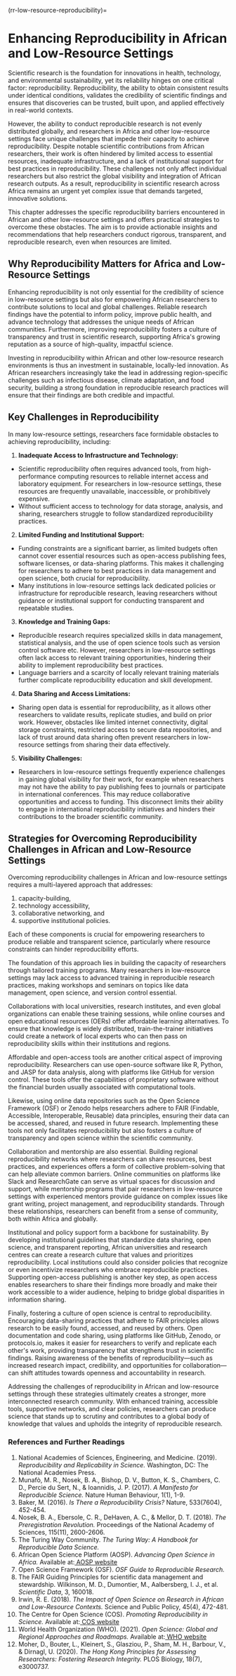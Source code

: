 (rr-low-resource-reproducibility)=
# Enhancing Reproducibility in African and Low-Resource Settings

Scientific research is the foundation for innovations in health, technology, and environmental sustainability, yet its reliability hinges on one critical factor: reproducibility.
Reproducibility, the ability to obtain consistent results under identical conditions, validates the credibility of scientific findings and ensures that discoveries can be trusted, built upon, and applied effectively in real-world contexts. 

However, the ability to conduct reproducible research is not evenly distributed globally, and researchers in Africa and other low-resource settings face unique challenges that impede their capacity to achieve reproducibility.
Despite notable scientific contributions from African researchers, their work is often hindered by limited access to essential resources, inadequate infrastructure, and a lack of institutional support for best practices in reproducibility.
These challenges not only affect individual researchers but also restrict the global visibility and integration of African research outputs.
As a result, reproducibility in scientific research across Africa remains an urgent yet complex issue that demands targeted, innovative solutions.

This chapter addresses the specific reproducibility barriers encountered in African and other low-resource settings and offers practical strategies to overcome these obstacles. 
The aim is to provide actionable insights and recommendations that help researchers conduct rigorous, transparent, and reproducible research, even when resources are limited.


## Why Reproducibility Matters for Africa and Low-Resource Settings

Enhancing reproducibility is not only essential for the credibility of science in low-resource settings but also for empowering African researchers to contribute solutions to local and global challenges.
Reliable research findings have the potential to inform policy, improve public health, and advance technology that addresses the unique needs of African communities.
Furthermore, improving reproducibility fosters a culture of transparency and trust in scientific research, supporting Africa's growing reputation as a source of high-quality, impactful science.

Investing in reproducibility within African and other low-resource research environments is thus an investment in sustainable, locally-led innovation.
As African researchers increasingly take the lead in addressing region-specific challenges such as infectious disease, climate adaptation, and food security, building a strong foundation in reproducible research practices will ensure that their findings are both credible and impactful.


## Key Challenges in Reproducibility

In many low-resource settings, researchers face formidable obstacles to achieving reproducibility, including:

1. **Inadequate Access to Infrastructure and Technology:**
* Scientific reproducibility often requires advanced tools, from high-performance computing resources to reliable internet access and laboratory equipment.
For researchers in low-resource settings, these resources are frequently unavailable, inaccessible, or prohibitively expensive.
* Without sufficient access to technology for data storage, analysis, and sharing, researchers struggle to follow standardized reproducibility practices.
2. **Limited Funding and Institutional Support:**
* Funding constraints are a significant barrier, as limited budgets often cannot cover essential resources such as open-access publishing fees, software licenses, or data-sharing platforms. 
This makes it challenging for researchers to adhere to best practices in data management and open science, both crucial for reproducibility.
* Many institutions in low-resource settings lack dedicated policies or infrastructure for reproducible research, leaving researchers without guidance or institutional support for conducting transparent and repeatable studies.
3. **Knowledge and Training Gaps:**
* Reproducible research requires specialized skills in data management, statistical analysis, and the use of open science tools such as version control software etc. 
However, researchers in low-resource settings often lack access to relevant training opportunities, hindering their ability to implement reproducibility best practices.
* Language barriers and a scarcity of locally relevant training materials further complicate reproducibility education and skill development.
4. **Data Sharing and Access Limitations:**
* Sharing open data is essential for reproducibility, as it allows other researchers to validate results, replicate studies, and build on prior work. 
However, obstacles like limited internet connectivity, digital storage constraints, restricted access to secure data repositories, and lack of trust around data sharing often prevent researchers in low-resource settings from sharing their data effectively.
5. **Visibility Challenges:**
* Researchers in low-resource settings frequently experience challenges in gaining global visibility for their work, for example when researchers may not have the ability to pay publishing fees to journals or participate in international conferences. 
This may reduce collaborative opportunities and access to funding. This disconnect limits their ability to engage in international reproducibility initiatives and hinders their contributions to the broader scientific community.


## Strategies for Overcoming Reproducibility Challenges in African and Low-Resource Settings

Overcoming reproducibility challenges in African and low-resource settings requires a multi-layered approach that addresses:

1. capacity-building,
2. technology accessibility,
3. collaborative networking, and
4. supportive institutional policies.

Each of these components is crucial for empowering researchers to produce reliable and transparent science, particularly where resource constraints can hinder reproducibility efforts.

The foundation of this approach lies in building the capacity of researchers through tailored training programs.
Many researchers in low-resource settings may lack access to advanced training in reproducible research practices, making workshops and seminars on topics like data management, open science, and version control essential.

Collaborations with local universities, research institutes, and even global organizations can enable these training sessions, while online courses and open educational resources (OERs) offer affordable learning alternatives.
To ensure that knowledge is widely distributed, train-the-trainer initiatives could create a network of local experts who can then pass on reproducibility skills within their institutions and regions.

Affordable and open-access tools are another critical aspect of improving reproducibility. Researchers can use open-source software like R, Python, and JASP for data analysis, along with platforms like GitHub for version control. 
These tools offer the capabilities of proprietary software without the financial burden usually associated with computational tools.

Likewise, using online data repositories such as the Open Science Framework (OSF) or Zenodo helps researchers adhere to FAIR (Findable, Accessible, Interoperable, Reusable) data principles, ensuring their data can be accessed, shared, and reused in future research. 
Implementing these tools not only facilitates reproducibility but also fosters a culture of transparency and open science within the scientific community.

Collaboration and mentorship are also essential. 
Building regional reproducibility networks where researchers can share resources, best practices, and experiences offers a form of collective problem-solving that can help alleviate common barriers. Online communities on platforms like Slack and ResearchGate can serve as virtual spaces for discussion and support, while mentorship programs that pair researchers in low-resource settings with experienced mentors provide guidance on complex issues like grant writing, project management, and reproducibility standards. Through these relationships, researchers can benefit from a sense of community, both within Africa and globally.

Institutional and policy support form a backbone for sustainability. By developing institutional guidelines that standardize data sharing, open science, and transparent reporting, African universities and research centres can create a research culture that values and prioritizes reproducibility.
Local institutions could also consider policies that recognize or even incentivize researchers who embrace reproducible practices.
Supporting open-access publishing is another key step, as open access enables researchers to share their findings more broadly and make their work accessible to a wider audience, helping to bridge global disparities in information sharing.

Finally, fostering a culture of open science is central to reproducibility. Encouraging data-sharing practices that adhere to FAIR principles allows research to be easily found, accessed, and reused by others.
Open documentation and code sharing, using platforms like GitHub, Zenodo, or protocols.io, makes it easier for researchers to verify and replicate each other's work, providing transparency that strengthens trust in scientific findings.
Raising awareness of the benefits of reproducibility—such as increased research impact, credibility, and opportunities for collaboration—can shift attitudes towards openness and accountability in research.

Addressing the challenges of reproducibility in African and low-resource settings through these strategies ultimately creates a stronger, more interconnected research community. 
With enhanced training, accessible tools, supportive networks, and clear policies, researchers can produce science that stands up to scrutiny and contributes to a global body of knowledge that values and upholds the integrity of reproducible research.


### References and Further Readings

1. National Academies of Sciences, Engineering, and Medicine. (2019). *Reproducibility and Replicability in Science.* Washington, DC: The National Academies Press.
2. Munafò, M. R., Nosek, B. A., Bishop, D. V., Button, K. S., Chambers, C. D., Percie du Sert, N., & Ioannidis, J. P. (2017). *A Manifesto for Reproducible Science.* Nature Human Behaviour, 1(1), 1-9.
3. Baker, M. (2016). *Is There a Reproducibility Crisis?* Nature, 533(7604), 452-454.
4. Nosek, B. A., Ebersole, C. R., DeHaven, A. C., & Mellor, D. T. (2018). *The Preregistration Revolution.* Proceedings of the National Academy of Sciences, 115(11), 2600-2606.
5. The Turing Way Community. *The Turing Way: A Handbook for Reproducible Data Science.*
6. African Open Science Platform (AOSP). *Advancing Open Science in Africa.* Available at:[ AOSP website](https://africanopenscience.org.za)
7. Open Science Framework (OSF). *OSF Guide to Reproducible Research.*
8. The FAIR Guiding Principles for scientific data management and stewardship. Wilkinson, M. D., Dumontier, M., Aalbersberg, I. J., et al. *Scientific Data*, 3, 160018.
9. Irwin, R. E. (2018). *The Impact of Open Science on Research in African and Low-Resource Contexts.* Science and Public Policy, 45(4), 472-481.
10. The Centre for Open Science (COS). *Promoting Reproducibility in Science.* Available at:[ COS website](https://www.cos.io/)
11. World Health Organization (WHO). (2021). *Open Science: Global and Regional Approaches and Roadmaps.* Available at:[ WHO website](https://www.who.int/)
12. Moher, D., Bouter, L., Kleinert, S., Glasziou, P., Sham, M. H., Barbour, V., & Dirnagl, U. (2020). *The Hong Kong Principles for Assessing Researchers: Fostering Research Integrity.* PLOS Biology, 18(7), e3000737.

